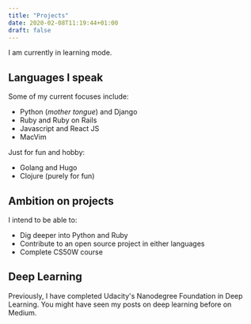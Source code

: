 ```yaml
---
title: "Projects"
date: 2020-02-08T11:19:44+01:00
draft: false
---
```


I am currently in learning mode.

## Languages I speak
Some of my current focuses include:

- Python (*mother tongue*) and Django
- Ruby and Ruby on Rails
- Javascript and React JS
- MacVim

Just for fun and hobby:
- Golang and Hugo
- Clojure (purely for fun)

## Ambition on projects
I intend to be able to:

- Dig deeper into Python and Ruby
- Contribute to an open source project in either languages
- Complete CS50W course

## Deep Learning
Previously, I have completed Udacity's Nanodegree Foundation in Deep
Learning. You might have seen my posts on deep learning before on
Medium.
